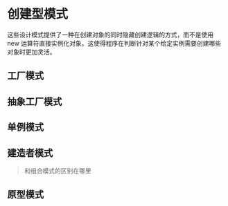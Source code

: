 # 创建型模式

这些设计模式提供了一种在创建对象的同时隐藏创建逻辑的方式，而不是使用 new 运算符直接实例化对象。这使得程序在判断针对某个给定实例需要创建哪些对象时更加灵活。

## 工厂模式

## 抽象工厂模式

## 单例模式

## 建造者模式

> 和组合模式的区别在哪里

## 原型模式